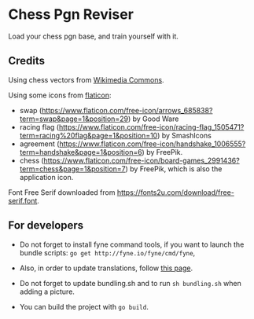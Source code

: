 # Chess Pgn Reviser

Load your chess pgn base, and train yourself with it.

## Credits

Using chess vectors from [Wikimedia Commons](https://commons.wikimedia.org/wiki/Category:SVG_chess_pieces).

Using some icons from [flaticon](https://www.flaticon.com/):

* swap (https://www.flaticon.com/free-icon/arrows_685838?term=swap&page=1&position=29) by Good Ware
* racing flag (https://www.flaticon.com/free-icon/racing-flag_1505471?term=racing%20flag&page=1&position=10) by SmashIcons
* agreement (https://www.flaticon.com/free-icon/handshake_1006555?term=handshake&page=1&position=6) by FreePik.
* chess (https://www.flaticon.com/free-icon/board-games_2991436?term=chess&page=1&position=7) by FreePik, which is also the application icon.

Font Free Serif downloaded from https://fonts2u.com/download/free-serif.font.

## For developers

* Do not forget to install fyne command tools, if you want to launch the bundle scripts: `go get http://fyne.io/fyne/cmd/fyne`,

* Also, in order to update translations, follow [this page](https://github.com/nicksnyder/go-i18n).

* Do not forget to update bundling.sh and to run `sh bundling.sh` when adding a picture.

* You can build the project with `go build`.